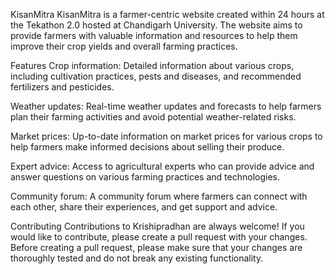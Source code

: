 KisanMitra
KisanMitra is a farmer-centric website created within 24 hours at the Tekathon 2.0 hosted at Chandigarh University. The website aims to provide farmers with valuable information and resources to help them improve their crop yields and overall farming practices.

Features
Crop information: Detailed information about various crops, including cultivation practices, pests and diseases, and recommended fertilizers and pesticides.

Weather updates: Real-time weather updates and forecasts to help farmers plan their farming activities and avoid potential weather-related risks.

Market prices: Up-to-date information on market prices for various crops to help farmers make informed decisions about selling their produce.

Expert advice: Access to agricultural experts who can provide advice and answer questions on various farming practices and technologies.

Community forum: A community forum where farmers can connect with each other, share their experiences, and get support and advice.

Contributing
Contributions to Krishipradhan are always welcome! If you would like to contribute, please create a pull request with your changes. Before creating a pull request, please make sure that your changes are thoroughly tested and do not break any existing functionality.
